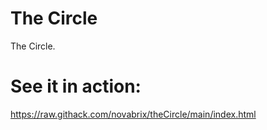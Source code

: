 # The Circle
The Circle.

# See it in action:
https://raw.githack.com/novabrix/theCircle/main/index.html
